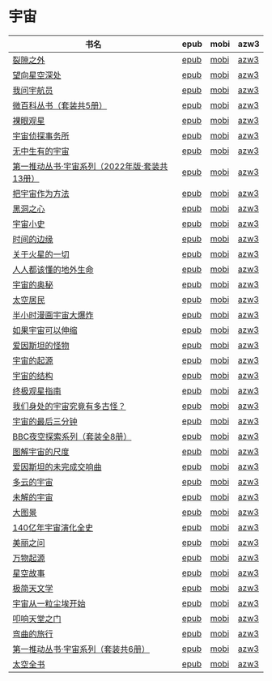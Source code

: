 # 宇宙

| 书名 | epub | mobi | azw3 |
| --- | --- | --- | --- |
| [裂隙之外](http://ct.dalanmei.com/f/31084289-771231298-4a67f9) | [epub](http://ct.dalanmei.com/f/31084289-771231298-4a67f9) | [mobi](http://ct.dalanmei.com/f/31084289-771246691-c014e6) | [azw3](http://ct.dalanmei.com/f/31084289-771236338-2112a4) |
| [望向星空深处](http://ct.dalanmei.com/f/31084289-771232169-c775bf) | [epub](http://ct.dalanmei.com/f/31084289-771232169-c775bf) | [mobi](http://ct.dalanmei.com/f/31084289-771247231-eac808) | [azw3](http://ct.dalanmei.com/f/31084289-771240249-f64b5e) |
| [我问宇航员](http://ct.dalanmei.com/f/31084289-771228983-f9bece) | [epub](http://ct.dalanmei.com/f/31084289-771228983-f9bece) | [mobi](http://ct.dalanmei.com/f/31084289-771240708-5cd646) | [azw3](http://ct.dalanmei.com/f/31084289-771232734-42c255) |
| [微百科丛书（套装共5册）](http://ct.dalanmei.com/f/31084289-771229088-034070) | [epub](http://ct.dalanmei.com/f/31084289-771229088-034070) | [mobi](http://ct.dalanmei.com/f/31084289-771240751-730fd2) | [azw3](http://ct.dalanmei.com/f/31084289-771232784-06275e) |
| [裸眼观星](http://ct.dalanmei.com/f/31084289-771229351-c27d24) | [epub](http://ct.dalanmei.com/f/31084289-771229351-c27d24) | [mobi](http://ct.dalanmei.com/f/31084289-771240952-113ae8) | [azw3](http://ct.dalanmei.com/f/31084289-771232987-6a3cd4) |
| [宇宙侦探事务所](http://ct.dalanmei.com/f/31084289-771229483-a96a6e) | [epub](http://ct.dalanmei.com/f/31084289-771229483-a96a6e) | [mobi](http://ct.dalanmei.com/f/31084289-771241092-d1c27e) | [azw3](http://ct.dalanmei.com/f/31084289-771233184-76c53b) |
| [无中生有的宇宙](http://ct.dalanmei.com/f/31084289-771229817-c81a29) | [epub](http://ct.dalanmei.com/f/31084289-771229817-c81a29) | [mobi](http://ct.dalanmei.com/f/31084289-771241297-5fd50d) | [azw3](http://ct.dalanmei.com/f/31084289-771233384-978ca0) |
| [第一推动丛书·宇宙系列（2022年版·套装共13册）](http://ct.dalanmei.com/f/31084289-771229841-e79b43) | [epub](http://ct.dalanmei.com/f/31084289-771229841-e79b43) | [mobi](http://ct.dalanmei.com/f/31084289-771241311-87db00) | [azw3](http://ct.dalanmei.com/f/31084289-771233392-021ea2) |
| [把宇宙作为方法](http://ct.dalanmei.com/f/31084289-771229934-5ca314) | [epub](http://ct.dalanmei.com/f/31084289-771229934-5ca314) | [mobi](http://ct.dalanmei.com/f/31084289-771241362-2ead15) | [azw3](http://ct.dalanmei.com/f/31084289-771233490-bafd9d) |
| [黑洞之心](http://ct.dalanmei.com/f/31084289-771230770-06458c) | [epub](http://ct.dalanmei.com/f/31084289-771230770-06458c) | [mobi](http://ct.dalanmei.com/f/31084289-771246322-18487b) | [azw3](http://ct.dalanmei.com/f/31084289-771236046-dd92eb) |
| [宇宙小史](http://ct.dalanmei.com/f/31084289-596120016-e52e0c) | [epub](http://ct.dalanmei.com/f/31084289-596120016-e52e0c) | [mobi](http://ct.dalanmei.com/f/31084289-596120295-dbb0e1) | [azw3](http://ct.dalanmei.com/f/31084289-596120193-4547a8) |
| [时间的边缘](http://ct.dalanmei.com/f/31084289-575222509-6b2b1a) | [epub](http://ct.dalanmei.com/f/31084289-575222509-6b2b1a) | [mobi](http://ct.dalanmei.com/f/31084289-575330968-58764c) | [azw3](http://ct.dalanmei.com/f/31084289-575305353-8ff688) |
| [关于火星的一切](http://ct.dalanmei.com/f/31084289-570170461-14ae9e) | [epub](http://ct.dalanmei.com/f/31084289-570170461-14ae9e) | [mobi](http://ct.dalanmei.com/f/31084289-570287992-f93b32) | [azw3](http://ct.dalanmei.com/f/31084289-570358830-d7465d) |
| [人人都该懂的地外生命](http://ct.dalanmei.com/f/31084289-570170737-0038e1) | [epub](http://ct.dalanmei.com/f/31084289-570170737-0038e1) | [mobi](http://ct.dalanmei.com/f/31084289-570289103-fb722c) | [azw3](http://ct.dalanmei.com/f/31084289-570359284-b702d4) |
| [宇宙的奥秘](http://ct.dalanmei.com/f/31084289-570174251-9c770a) | [epub](http://ct.dalanmei.com/f/31084289-570174251-9c770a) | [mobi](http://ct.dalanmei.com/f/31084289-570299010-97a631) | [azw3](http://ct.dalanmei.com/f/31084289-570368058-a8eff6) |
| [太空居民](http://ct.dalanmei.com/f/31084289-570178605-27fea9) | [epub](http://ct.dalanmei.com/f/31084289-570178605-27fea9) | [mobi](http://ct.dalanmei.com/f/31084289-570304610-ff88c8) | [azw3](http://ct.dalanmei.com/f/31084289-570376097-de8a54) |
| [半小时漫画宇宙大爆炸](http://ct.dalanmei.com/f/31084289-570163842-d4385f) | [epub](http://ct.dalanmei.com/f/31084289-570163842-d4385f) | [mobi](http://ct.dalanmei.com/f/31084289-570316091-23c53f) | [azw3](http://ct.dalanmei.com/f/31084289-571380832-b6f3dc) |
| [如果宇宙可以伸缩](http://ct.dalanmei.com/f/31084289-570158672-b8dcff) | [epub](http://ct.dalanmei.com/f/31084289-570158672-b8dcff) | [mobi](http://ct.dalanmei.com/f/31084289-570348597-e7aa86) | [azw3](http://ct.dalanmei.com/f/31084289-571400316-bb8525) |
| [爱因斯坦的怪物](http://ct.dalanmei.com/f/31084289-570159177-8febb0) | [epub](http://ct.dalanmei.com/f/31084289-570159177-8febb0) | [mobi](http://ct.dalanmei.com/f/31084289-570351674-f79783) | [azw3](http://ct.dalanmei.com/f/31084289-571400416-acec5e) |
| [宇宙的起源](http://ct.dalanmei.com/f/31084289-570159233-12fbff) | [epub](http://ct.dalanmei.com/f/31084289-570159233-12fbff) | [mobi](http://ct.dalanmei.com/f/31084289-570351688-879942) | [azw3](http://ct.dalanmei.com/f/31084289-571400435-bf7fa7) |
| [宇宙的结构](http://ct.dalanmei.com/f/31084289-570160536-a40447) | [epub](http://ct.dalanmei.com/f/31084289-570160536-a40447) | [mobi](http://ct.dalanmei.com/f/31084289-570352585-9d901a) | [azw3](http://ct.dalanmei.com/f/31084289-571401051-55ab84) |
| [终极观星指南](http://ct.dalanmei.com/f/31084289-570143111-60d3d9) | [epub](http://ct.dalanmei.com/f/31084289-570143111-60d3d9) | [mobi](http://ct.dalanmei.com/f/31084289-570355709-6db85d) | [azw3](http://ct.dalanmei.com/f/31084289-571403461-ccbee4) |
| [我们身处的宇宙究竟有多古怪？](http://ct.dalanmei.com/f/31084289-570148532-08ca2e) | [epub](http://ct.dalanmei.com/f/31084289-570148532-08ca2e) | [mobi](http://ct.dalanmei.com/f/31084289-570357523-3ec76d) | [azw3](http://ct.dalanmei.com/f/31084289-571404859-c80512) |
| [宇宙的最后三分钟](http://ct.dalanmei.com/f/31084289-570150749-ebb5c6) | [epub](http://ct.dalanmei.com/f/31084289-570150749-ebb5c6) | [mobi](http://ct.dalanmei.com/f/31084289-570357693-e2322d) | [azw3](http://ct.dalanmei.com/f/31084289-571405809-53a348) |
| [BBC夜空探索系列（套装全8册）](http://ct.dalanmei.com/f/31084289-570118828-e85946) | [epub](http://ct.dalanmei.com/f/31084289-570118828-e85946) | [mobi](http://ct.dalanmei.com/f/31084289-570265389-7af3a8) | [azw3](http://ct.dalanmei.com/f/31084289-571406867-a49746) |
| [图解宇宙的尺度](http://ct.dalanmei.com/f/31084289-570108843-5555b8) | [epub](http://ct.dalanmei.com/f/31084289-570108843-5555b8) | [mobi](http://ct.dalanmei.com/f/31084289-570259519-26b34d) | [azw3](http://ct.dalanmei.com/f/31084289-571416603-3ec297) |
| [爱因斯坦的未完成交响曲](http://ct.dalanmei.com/f/31084289-571729004-8c607f) | [epub](http://ct.dalanmei.com/f/31084289-571729004-8c607f) | [mobi](http://ct.dalanmei.com/f/31084289-572085084-5d27a7) | [azw3](http://ct.dalanmei.com/f/31084289-572112322-91311f) |
| [多云的宇宙](http://ct.dalanmei.com/f/31084289-571711362-a5026b) | [epub](http://ct.dalanmei.com/f/31084289-571711362-a5026b) | [mobi](http://ct.dalanmei.com/f/31084289-572114764-782be6) | [azw3](http://ct.dalanmei.com/f/31084289-572133790-d92d4e) |
| [未解的宇宙](http://ct.dalanmei.com/f/31084289-571709599-8f5220) | [epub](http://ct.dalanmei.com/f/31084289-571709599-8f5220) | [mobi](http://ct.dalanmei.com/f/31084289-572115104-a52b03) | [azw3](http://ct.dalanmei.com/f/31084289-572136226-91a154) |
| [大图景](http://ct.dalanmei.com/f/31084289-571531895-614e58) | [epub](http://ct.dalanmei.com/f/31084289-571531895-614e58) | [mobi](http://ct.dalanmei.com/f/31084289-571799943-502347) | [azw3](http://ct.dalanmei.com/f/31084289-572194992-0a06f2) |
| [140亿年宇宙演化全史](http://ct.dalanmei.com/f/31084289-571533967-9c1d70) | [epub](http://ct.dalanmei.com/f/31084289-571533967-9c1d70) | [mobi](http://ct.dalanmei.com/f/31084289-571803782-eb2265) | [azw3](http://ct.dalanmei.com/f/31084289-572195411-582bd7) |
| [美丽之问](http://ct.dalanmei.com/f/31084289-571538306-5fc907) | [epub](http://ct.dalanmei.com/f/31084289-571538306-5fc907) | [mobi](http://ct.dalanmei.com/f/31084289-571806497-a36518) | [azw3](http://ct.dalanmei.com/f/31084289-572195916-1ea05b) |
| [万物起源](http://ct.dalanmei.com/f/31084289-571558557-980763) | [epub](http://ct.dalanmei.com/f/31084289-571558557-980763) | [mobi](http://ct.dalanmei.com/f/31084289-571918217-5d649f) | [azw3](http://ct.dalanmei.com/f/31084289-572204027-a035f7) |
| [星空故事](http://ct.dalanmei.com/f/31084289-571562490-fce372) | [epub](http://ct.dalanmei.com/f/31084289-571562490-fce372) | [mobi](http://ct.dalanmei.com/f/31084289-572009398-0bac3f) | [azw3](http://ct.dalanmei.com/f/31084289-571910996-ade46d) |
| [极简天文学](http://ct.dalanmei.com/f/31084289-571512233-22b538) | [epub](http://ct.dalanmei.com/f/31084289-571512233-22b538) | [mobi](http://ct.dalanmei.com/f/31084289-571776584-b128cf) | [azw3](http://ct.dalanmei.com/f/31084289-571922262-cdca16) |
| [宇宙从一粒尘埃开始](http://ct.dalanmei.com/f/31084289-571548096-dad0d6) | [epub](http://ct.dalanmei.com/f/31084289-571548096-dad0d6) | [mobi](http://ct.dalanmei.com/f/31084289-571818389-47b7e3) | [azw3](http://ct.dalanmei.com/f/31084289-572054324-d25f4e) |
| [叩响天堂之门](http://ct.dalanmei.com/f/31084289-571551234-636709) | [epub](http://ct.dalanmei.com/f/31084289-571551234-636709) | [mobi](http://ct.dalanmei.com/f/31084289-571864474-28f789) | [azw3](http://ct.dalanmei.com/f/31084289-572068086-af467d) |
| [弯曲的旅行](http://ct.dalanmei.com/f/31084289-571551245-8cdc2a) | [epub](http://ct.dalanmei.com/f/31084289-571551245-8cdc2a) | [mobi](http://ct.dalanmei.com/f/31084289-571865032-bb80f8) | [azw3](http://ct.dalanmei.com/f/31084289-572068109-db0fa5) |
| [第一推动丛书·宇宙系列（套装共6册）](http://ct.dalanmei.com/f/31084289-571551420-d206f5) | [epub](http://ct.dalanmei.com/f/31084289-571551420-d206f5) | [mobi](http://ct.dalanmei.com/f/31084289-571875146-d51f2d) | [azw3](http://ct.dalanmei.com/f/31084289-572068321-0c72b6) |
| [太空全书](http://ct.dalanmei.com/f/31084289-571517358-153b65) | [epub](http://ct.dalanmei.com/f/31084289-571517358-153b65) | [mobi](http://ct.dalanmei.com/f/31084289-571778056-ab59e1) | [azw3](http://ct.dalanmei.com/f/31084289-571876945-231fe3) |
